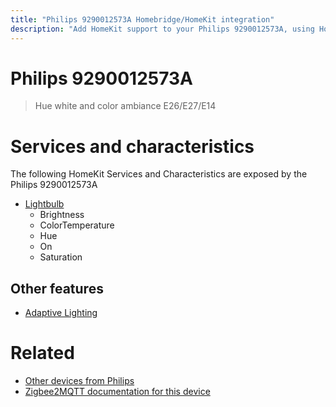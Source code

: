 ```yaml
---
title: "Philips 9290012573A Homebridge/HomeKit integration"
description: "Add HomeKit support to your Philips 9290012573A, using Homebridge, Zigbee2MQTT and homebridge-z2m."
---
```

<!---
This file has been GENERATED using src/docgen/docgen.ts
DO NOT EDIT THIS FILE MANUALLY!
-->
# Philips 9290012573A
> Hue white and color ambiance E26/E27/E14


# Services and characteristics
The following HomeKit Services and Characteristics are exposed by
the Philips 9290012573A

* [Lightbulb](../../light.md)
  * Brightness
  * ColorTemperature
  * Hue
  * On
  * Saturation


## Other features
* [Adaptive Lighting](../../light.md)


# Related
* [Other devices from Philips](../index.md#philips)
* [Zigbee2MQTT documentation for this device](https://www.zigbee2mqtt.io/devices/9290012573A.html)